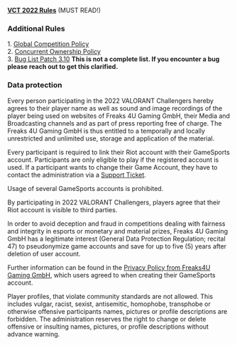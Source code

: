 [**VCT 2022 Rules**](https://drive.google.com/file/d/1XXZXYcEQsc4BEB0IuvCNJeNIShrAwDnB/view) (MUST READ!)  
  

### Additional Rules

  
1\. [Global Competition Policy](https://www.dropbox.com/sh/lblshtlz5vnsqda/AABIELy6jk2dDK3xPuD_FUeca?dl=0&preview=VALORANT+Champions+Tour+-+Global+Competition+Policy+v2.0Revised.docx.pdf)  
2\. [Concurrent Ownership Policy](https://www.dropbox.com/s/62zwbfqf4kqiykx/VCT%20Concurrent%20Ownership%20Policy%20%28Dec.%202020%29.pdf?dl=0)  
3\. [Bug List Patch 3.10](https://drive.google.com/file/d/1U_UeygrrszYIvydf00nepi4wMfl7hrlo/view) **This is not a complete list. If you encounter a bug please reach out to get this clarified.**  
  

### Data protection

  

Every person participating in the 2022 VALORANT Challengers hereby agrees to their player name as well as sound and image recordings of the player being used on websites of Freaks 4U Gaming GmbH, their Media and Broadcasting channels and as part of press reporting free of charge. The Freaks 4U Gaming GmbH is thus entitled to a temporally and locally unrestricted and unlimited use, storage and application of the material.

  

Every participant is required to link their Riot account with their GameSports account. Participants are only eligible to play if the registered account is used. If a participant wants to change their Game Account, they have to contact the administration via a [Support Ticket](https://www.vct.gg/users/support).

  

Usage of several GameSports accounts is prohibited.

  

By participating in 2022 VALORANT Challengers, players agree that their Riot account is visible to third parties.

  

In order to avoid deception and fraud in competitions dealing with fairness and integrity in esports or monetary and material prizes, Freaks 4U Gaming GmbH has a legitimate interest (General Data Protection Regulation; recital 47) to pseudonymize game accounts and save for up to five (5) years after deletion of user account.

  

Further information can be found in the [Privacy Policy from Freaks4U Gaming GmbH](https://docs.gamesports.net/privacy/en), which users agreed to when creating their GameSports account.

  

Player profiles, that violate community standards are not allowed. This includes vulgar, racist, sexist, antisemitic, homophobe, transphobe or otherwise offensive participants names, pictures or profile descriptions are forbidden. The administration reserves the right to change or delete offensive or insulting names, pictures, or profile descriptions without advance warning.